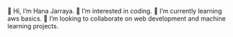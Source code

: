 👋 Hi, I’m Hana Jarraya. 👀 I’m interested in coding. 🌱 I’m currently learning aws basics. 💞️ I’m looking to collaborate on web development and machine learning projects. 


